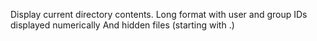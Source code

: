 Display current directory contents. Long format
with user and group IDs displayed numerically
And hidden files (starting with .)
